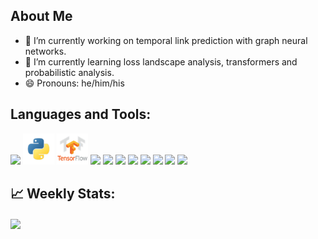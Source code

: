 <h2> About Me </h2>

- 🔭 I’m currently working on temporal link prediction with graph neural networks.
- 🌱 I’m currently learning loss landscape analysis, transformers and probabilistic analysis.
- 😄 Pronouns: he/him/his

<h2> Languages and Tools: </h2>

<code><img height="50" src="https://pytorch.org/assets/images/pytorch-logo.png"></code>
<code><img height="50" src="https://raw.githubusercontent.com/github/explore/80688e429a7d4ef2fca1e82350fe8e3517d3494d/topics/python/python.png"></code>
<code><img height="50" src="https://raw.githubusercontent.com/github/explore/80688e429a7d4ef2fca1e82350fe8e3517d3494d/topics/tensorflow/tensorflow.png"></code>
<code><img height="50" src="https://cdn-icons-png.flaticon.com/512/732/732250.png"></code>
<code><img height="50" src="https://cdn-icons-png.flaticon.com/512/5968/5968342.png"></code>
<code><img height="50" src="https://cdn-icons-png.flaticon.com/512/5968/5968292.png"></code>
<code><img height="50" src="https://static-00.iconduck.com/assets.00/presto-icon-512x512-sb6wbtq9.png"></code>
<code><img height="50" src="https://avatars.githubusercontent.com/u/26401354?s=200&v=4"></code>
<code><img height="50" src="https://nitter.net/pic/pbs.twimg.com%2Fprofile_images%2F1369607696517890051%2FY245Psep_400x400.png"></code>
<code><img height="50" src="https://encrypted-tbn0.gstatic.com/images?q=tbn:ANd9GcReenaHW13DG0WIxuTpSsBc4h4WBYZE6YImSZkuP0JMiSlItWoR39lvgznbqoO58OnuCJg&usqp=CAU"></code>
<code><img height="50" src="https://static-00.iconduck.com/assets.00/rust-icon-512x511-cfvdvrfr.png"></code>

<h2>📈 Weekly Stats:</h2>
<div >
  <a href="https://github-readme-stats.vercel.app/api/wakatime?username=04bfcccf-33e4-41ff-ba3b-ed484fcc1b15">
    <img height="200px" align="center" src="https://github-readme-stats.vercel.app/api/wakatime?username=04bfcccf-33e4-41ff-ba3b-ed484fcc1b15" />
  </a>
</div>
